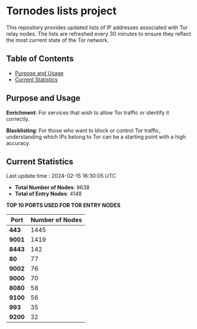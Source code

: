 # Tornodes lists project

This repository provides updated lists of IP addresses associated with Tor relay nodes. The lists are refreshed every 30 minutes to ensure they reflect the most current state of the Tor network.

## Table of Contents

- [Purpose and Usage](#purpose-and-usage)
- [Current Statistics](#current-statistics)


## Purpose and Usage

**Enrichment**: For services that wish to allow Tor traffic or identify it correctly.

**Blacklisting**: For those who want to block or control Tor traffic, understanding which IPs belong to Tor can be a starting point with a high accuracy.

## Current Statistics

Last update time : 2024-02-15 16:30:05 UTC

- **Total Number of Nodes**: 8638
- **Total of Entry Nodes**: 4148

**TOP 10 PORTS USED FOR TOR ENTRY NODES**

| **Port** | **Number of Nodes** |
|------|-----------------|
| **443**   | 1445  |
| **9001**   | 1419  |
| **8443**   | 142  |
| **80**   | 77  |
| **9002**   | 76  |
| **9000**   | 70  |
| **8080**   | 58  |
| **9100**   | 56  |
| **993**   | 35  |
| **9200**   | 32  |

